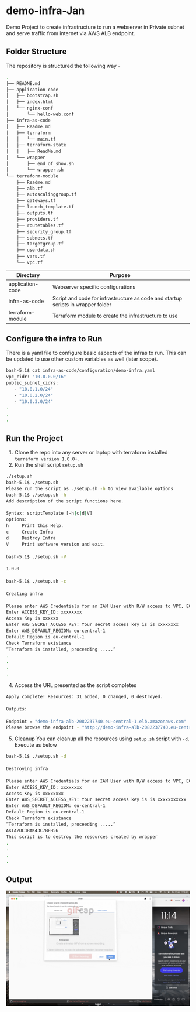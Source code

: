 # demo-infra-Jan
Demo Project to create infrastructure to run a webserver in Private subnet and serve traffic from internet via AWS ALB endpoint. 

## Folder Structure
The repository is structured the following way - 
```bash
.
├── README.md
├── application-code
│   ├── bootstrap.sh
│   ├── index.html
│   └── nginx-conf
│       └── hello-web.conf
├── infra-as-code
│   ├── Readme.md
│   ├── terraform
│   │   └── main.tf
│   ├── terraform-state
│   │   ├── ReadMe.md
│   └── wrapper
│       ├── end_of_show.sh
│       └── wrapper.sh
└── terraform-module
    ├── Readme.md
    ├── alb.tf
    ├── autoscalinggroup.tf
    ├── gateways.tf
    ├── launch_template.tf
    ├── outputs.tf
    ├── providers.tf
    ├── routetables.tf
    ├── security_group.tf
    ├── subnets.tf
    ├── targetgroup.tf
    ├── userdata.sh
    ├── vars.tf
    └── vpc.tf

```
| Directory  | Purpose |
| ------------- | ------------- |
| application-code  | Webserver specific configurations  |
| infra-as-code     | Script and code for infrastructure as code and startup scripts in wrapper folder |
| terraform-module     | Terraform module to create the infrastructure to use |

## Configure the infra to Run
There is a yaml file to configure basic aspects of the infras to run. This can be updated to use other custom variables as well (later scope). 
```bash
bash-5.1$ cat infra-as-code/configuration/demo-infra.yaml
vpc_cidr: "10.0.0.0/16"
public_subnet_cidrs:
   - "10.0.1.0/24"
   - "10.0.2.0/24"
   - "10.0.3.0/24"
.
.
.
```

## Run the Project
1. Clone the repo into any server or laptop with terraform installed `terraform version 1.0.0+`. 
2. Run the shell script `setup.sh` 
```bash
./setup.sh
bash-5.1$ ./setup.sh
Please run the script as ./setup.sh -h to view available options
bash-5.1$ ./setup.sh -h
Add description of the script functions here.

Syntax: scriptTemplate [-h|c|d|V]
options:
h     Print this Help.
c     Create Infra
d     Destroy Infra
V     Print software version and exit.

bash-5.1$ ./setup.sh -V

1.0.0

bash-5.1$ ./setup.sh -c

Creating infra

Please enter AWS Credentials for an IAM User with R/W access to VPC, EC2
Enter ACCESS_KEY_ID: xxxxxxxx
Access Key is xxxxxx
Enter AWS_SECRET_ACCESS_KEY: Your secret access key is is xxxxxxxx
Enter AWS_DEFAULT_REGION: eu-central-1
Default Region is eu-central-1
Check Terraform existance
“Terraform is installed, proceeding .....”
.
.
.
.

```
4. Access the URL presented as the script completes
```bash
Apply complete! Resources: 31 added, 0 changed, 0 destroyed.

Outputs:

Endpoint = "demo-infra-alb-2082237740.eu-central-1.elb.amazonaws.com"
Please browse the endpoint - "http://demo-infra-alb-2082237740.eu-central-1.elb.amazonaws.com"

```

5. Cleanup 
You can cleanup all the resources using `setup.sh` script with `-d`. Execute as below
```bash
bash-5.1$ ./setup.sh -d

Destroying infra

Please enter AWS Credentials for an IAM User with R/W access to VPC, EC2
Enter ACCESS_KEY_ID: xxxxxxxx
Access Key is xxxxxxxx
Enter AWS_SECRET_ACCESS_KEY: Your secret access key is is xxxxxxxxxxx
Enter AWS_DEFAULT_REGION: eu-central-1
Default Region is eu-central-1
Check Terraform existance
“Terraform is installed, proceeding .....”
AKIA2UC3BAK43C7BEH56
This script is to destroy the resources created by wrapper
.
.
.
.

```
## Output
![](https://github.com/ssarbadh/demo-infra-Jan/blob/main/ReadMe-files/screeenrecord.gif)
